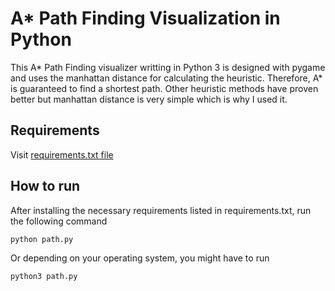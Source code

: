 # A* Path Finding Visualization in Python

This A* Path Finding visualizer writting in Python 3 is designed with pygame and uses the manhattan distance for calculating the heuristic.
Therefore, A* is guaranteed to find a shortest path. Other heuristic methods have proven better but manhattan distance is very simple which is why I used it.

## Requirements
Visit [requirements.txt file](requirements.txt)

## How to run
After installing the necessary requirements listed in requirements.txt, run the following command
```
python path.py
```
Or depending on your operating system, you might have to run
```
python3 path.py
```
